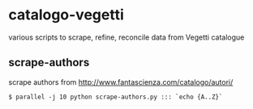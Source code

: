 # catalogo-vegetti
various scripts to scrape, refine, reconcile data from Vegetti catalogue


## scrape-authors

scrape authors from http://www.fantascienza.com/catalogo/autori/

	$ parallel -j 10 python scrape-authors.py ::: `echo {A..Z}`